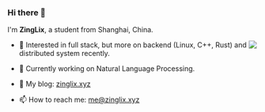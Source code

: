 ### Hi there 👋

I'm **ZingLix**, a student from Shanghai, China. 

<a href="#">
  <img align="right" src="https://github-readme-stats.vercel.app/api/top-langs?username=zinglix&layout=compact" />
</a>

- 📖 Interested in full stack, but more on backend (Linux, C++, Rust) and distributed system recently.

- 🔨 Currently working on Natural Language Processing. 

- 📝 My blog: [zinglix.xyz](https://zinglix.xyz)

- 📫 How to reach me: [me@zinglix.xyz](mailto:me@zinglix.xyz)

<!--
**ZingLix/ZingLix** is a ✨ _special_ ✨ repository because its `README.md` (this file) appears on your GitHub profile.

Here are some ideas to get you started:

- 🔭 I’m currently working on ...
- 🌱 I’m currently learning ...
- 👯 I’m looking to collaborate on ...
- 🤔 I’m looking for help with ...
- 💬 Ask me about ...
- 📫 How to reach me: ...
- 😄 Pronouns: ...
- ⚡ Fun fact: ...
-->
